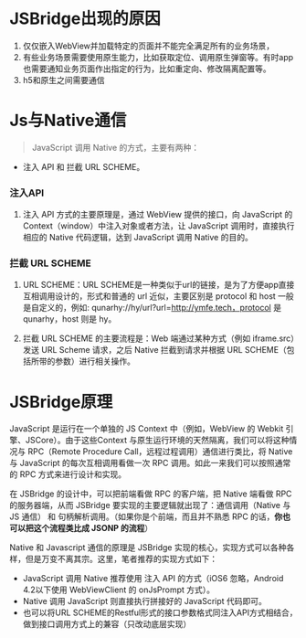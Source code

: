 # JSBridge出现的原因

1. 仅仅嵌入WebView并加载特定的页面并不能完全满足所有的业务场景，
2. 有些业务场景需要使用原生能力，比如获取定位、调用原生弹窗等。有时app也需要通知业务页面作出指定的行为，比如重定向、修改隔离配置等。
3. h5和原生之间需要通信

# Js与Native通信

> JavaScript 调用 Native 的方式，主要有两种：

- 注入 API 和 拦截 URL SCHEME。

### 注入API

1. 注入 API 方式的主要原理是，通过 WebView 提供的接口，向 JavaScript 的 Context（window）中注入对象或者方法，让 JavaScript 调用时，直接执行相应的 Native 代码逻辑，达到 JavaScript 调用 Native 的目的。

### 拦截 URL SCHEME

1. URL SCHEME：URL SCHEME是一种类似于url的链接，是为了方便app直接互相调用设计的，形式和普通的 url 近似，主要区别是 protocol 和 host 一般是自定义的，例如: qunarhy://hy/url?url=http://ymfe.tech，protocol 是 qunarhy，host 则是 hy。

2. 拦截 URL SCHEME 的主要流程是：Web 端通过某种方式（例如 iframe.src）发送 URL Scheme 请求，之后 Native 拦截到请求并根据 URL SCHEME（包括所带的参数）进行相关操作。

# JSBridge原理

JavaScript 是运行在一个单独的 JS Context 中（例如，WebView 的 Webkit 引擎、JSCore）。由于这些Context 与原生运行环境的天然隔离，我们可以将这种情况与 RPC（Remote Procedure Call，远程过程调用）通信进行类比，将 Native 与 JavaScript 的每次互相调用看做一次 RPC 调用。如此一来我们可以按照通常的 RPC 方式来进行设计和实现。

在 JSBridge 的设计中，可以把前端看做 RPC 的客户端，把 Native 端看做 RPC 的服务器端，从而 JSBridge 要实现的主要逻辑就出现了：通信调用（Native 与 JS 通信） 和 句柄解析调用。（如果你是个前端，而且并不熟悉 RPC 的话，**你也可以把这个流程类比成 JSONP 的流程**）

Native 和 Javascript 通信的原理是 JSBridge 实现的核心，实现方式可以各种各样，但是万变不离其宗。这里，笔者推荐的实现方式如下：

- JavaScript 调用 Native 推荐使用 注入 API 的方式（iOS6 忽略，Android 4.2以下使用 WebViewClient 的 onJsPrompt 方式）。
- Native 调用 JavaScript 则直接执行拼接好的 JavaScript 代码即可。
- 也可以将URL SCHEME的Restful形式的接口参数格式同注入API方式相结合，做到接口调用方式上的兼容（只改动底层实现）